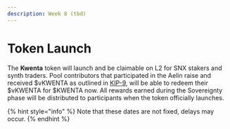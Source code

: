 ```yaml
---
description: Week 8 (tbd)
---
```


# Token Launch

The **Kwenta** token will launch and be claimable on L2 for SNX stakers and synth traders. Pool contributors that participated in the Aelin raise and received $vKWENTA as outlined in [KIP-9](https://kips.kwenta.io/kips/kip-9/), will be able to redeem their $vKWENTA for $KWENTA now. All rewards earned during the Sovereignty phase will be distributed to participants when the token officially launches.

{% hint style="info" %}
Note that these dates are not fixed, delays may occur.
{% endhint %}
